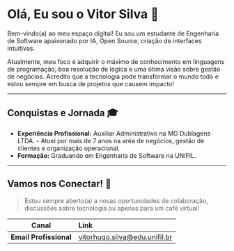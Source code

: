 # Olá, Eu sou o Vitor Silva 👋

Bem-vindo(a) ao meu espaço digital! Eu sou um estudante de Engenharia de Software apaixonado por IA, Open Source, criação de interfaces intuitivas.

Atualmente, meu foco é adquirir o máximo de conhecimento em linguagens de programação, boa resolução de lógica e uma ótima visão sobre gestão de negócios. Acredito que a tecnologia pode transformar o mundo todo e estou sempre em busca de projetos que causem impacto!

---

## Conquistas e Jornada 🎓

* **Experiência Profissional:** Auxiliar Administrativo na MG Dublagens LTDA. - Atuei por mais de 7 anos na aréa de negócios, gestão de clientes e organização operacional.
* **Formação:** Graduando em Engenharia de Software na UNIFIL.

---

## Vamos nos Conectar! 💬

> Estou sempre aberto(a) a novas oportunidades de colaboração, discussões sobre tecnologia ou apenas para um café virtual!

| Canal | Link |
| :---: | :--- |
| **Email Profissional** | vitorhugo.silva@edu.unifil.br|
